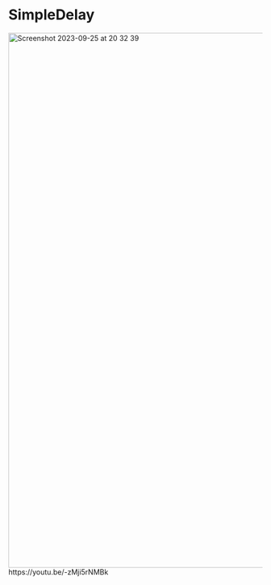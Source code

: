# SimpleDelay
<img width="1062" alt="Screenshot 2023-09-25 at 20 32 39" src="https://github.com/Bastow2000/SimpleDelay/assets/77554338/f4dd3a2d-9831-4ff4-9ff6-50e57c69a904">
https://youtu.be/-zMji5rNMBk
